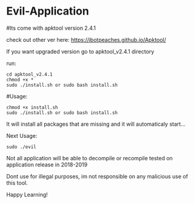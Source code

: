 # Evil-Application

#Its come with apktool version 2.4.1

check out other ver here: https://ibotpeaches.github.io/Apktool/

If you want upgraded version go to apktool_v2.4.1 directory

run:

    cd apktool_v2.4.1
    chmod +x *
    sudo ./install.sh or sudo bash install.sh

#Usage:

    chmod +x install.sh
    sudo ./install.sh or sudo bash install.sh

It will install all packages that are missing and it will automaticaly start...

Next Usage:

    sudo ./evil

Not all application will be able to decompile or recompile
tested on application release in 2018-2019

Dont use for illegal purposes,
im not responsible on any malicious use of this tool.

Happy Learning!
